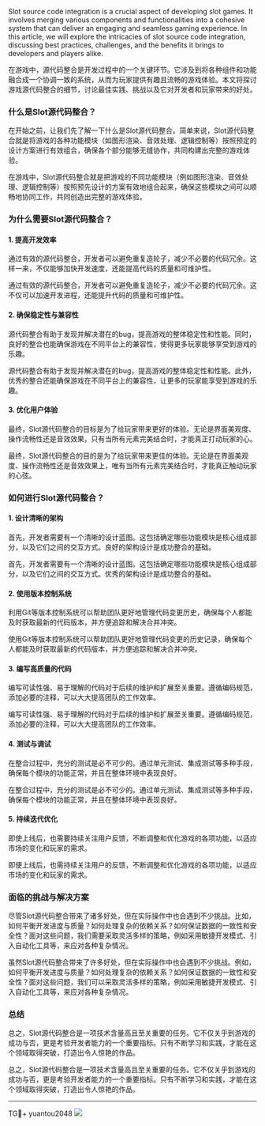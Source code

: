 Slot source code integration is a crucial aspect of developing slot games. It involves merging various components and functionalities into a cohesive system that can deliver an engaging and seamless gaming experience. In this article, we will explore the intricacies of slot source code integration, discussing best practices, challenges, and the benefits it brings to developers and players alike.

在游戏中，源代码整合是开发过程中的一个关键环节。它涉及到将各种组件和功能融合成一个协调一致的系统，从而为玩家提供有趣且流畅的游戏体验。本文将探讨游戏源代码整合的细节，讨论最佳实践、挑战以及它对开发者和玩家带来的好处。

### 什么是Slot源代码整合？

在开始之前，让我们先了解一下什么是Slot源代码整合。简单来说，Slot源代码整合就是将游戏的各种功能模块（如图形渲染、音效处理、逻辑控制等）按照预定的设计方案进行有效组合，确保各个部分能够无缝协作，共同构建出完整的游戏体验。

在游戏中，Slot源代码整合就是把游戏的不同功能模块（例如图形渲染、音效处理、逻辑控制等）按照预先设计的方案有效地组合起来，确保这些模块之间可以顺畅地协同工作，共同创造出完整的游戏体验。

### 为什么需要Slot源代码整合？

#### 1. 提高开发效率

通过有效的源代码整合，开发者可以避免重复造轮子，减少不必要的代码冗余。这样一来，不仅能够加快开发速度，还能提高代码的质量和可维护性。

通过有效的源代码整合，开发者可以避免重复造轮子，减少不必要的代码冗余。这不仅可以加速开发进程，还能提升代码的质量和可维护性。

#### 2. 确保稳定性与兼容性

源代码整合有助于发现并解决潜在的bug，提高游戏的整体稳定性和性能。同时，良好的整合也能确保游戏在不同平台上的兼容性，使得更多玩家能够享受到游戏的乐趣。

源代码整合有助于发现并解决潜在的bug，提高游戏的整体稳定性和性能。此外，优秀的整合还能确保游戏在不同平台上的兼容性，让更多的玩家能享受到游戏的乐趣。

#### 3. 优化用户体验

最终，Slot源代码整合的目标是为了给玩家带来更好的体验。无论是界面美观度、操作流畅性还是音效效果，只有当所有元素完美结合时，才能真正打动玩家的心。

最终，Slot源代码整合的目的是为了给玩家带来更佳的体验。无论是在界面美观度、操作流畅性还是音效效果上，唯有当所有元素完美结合时，才能真正触动玩家的心弦。

### 如何进行Slot源代码整合？

#### 1. 设计清晰的架构

首先，开发者需要有一个清晰的设计蓝图。这包括确定哪些功能模块是核心组成部分，以及它们之间的交互方式。良好的架构设计是成功整合的基础。

首先，开发者需要有一个清晰的设计蓝图。这包括确定哪些功能模块是核心组成部分，以及它们之间的交互方式。优秀的架构设计是成功整合的基础。

#### 2. 使用版本控制系统

利用Git等版本控制系统可以帮助团队更好地管理代码变更历史，确保每个人都能及时获取最新的代码版本，并方便追踪和解决合并冲突。

使用Git等版本控制系统可以帮助团队更好地管理代码变更的历史记录，确保每个人都能及时获取最新的代码版本，并方便追踪和解决合并冲突。

#### 3. 编写高质量的代码

编写可读性强、易于理解的代码对于后续的维护和扩展至关重要。遵循编码规范，添加必要的注释，可以大大提高团队的工作效率。

编写可读性强、易于理解的代码对于后续的维护和扩展至关重要。遵循编码规范，添加必要的注释，可以大大提高团队的工作效率。

#### 4. 测试与调试

在整合过程中，充分的测试是必不可少的。通过单元测试、集成测试等多种手段，确保每个模块的功能正常，并且在整体环境中表现良好。

在整合过程中，充分的测试是必不可少的。通过单元测试、集成测试等多种手段，确保每个模块的功能正常，并且在整体环境中表现良好。

#### 5. 持续迭代优化

即使上线后，也需要持续关注用户反馈，不断调整和优化游戏的各项功能，以适应市场的变化和玩家的需求。

即便上线后，也需持续关注用户的反馈，不断调整和优化游戏的各项功能，以适应市场的变化和玩家的需求。

### 面临的挑战与解决方案

尽管Slot源代码整合带来了诸多好处，但在实际操作中也会遇到不少挑战。比如，如何平衡开发进度与质量？如何处理复杂的依赖关系？如何保证数据的一致性和安全性？面对这些问题，我们需要采取灵活多样的策略，例如采用敏捷开发模式、引入自动化工具等，来应对各种复杂情况。

虽然Slot源代码整合带来了许多好处，但在实际操作中也会遇到不少挑战。例如，如何平衡开发进度与质量？如何处理复杂的依赖关系？如何保证数据的一致性和安全性？面对这些问题，我们可以采取灵活多样的策略，例如采用敏捷开发模式、引入自动化工具等，来应对各种复杂情况。

### 总结

总之，Slot源代码整合是一项技术含量高且至关重要的任务。它不仅关乎到游戏的成功与否，更是考验开发者能力的一个重要指标。只有不断学习和实践，才能在这个领域取得突破，打造出令人惊艳的作品。

总之，Slot源代码整合是一项技术含量高且至关重要的任务。它不仅关乎到游戏的成功与否，更是考验开发者能力的一个重要指标。只有不断学习和实践，才能在这个领域取得突破，打造出令人惊艳的作品。

---

TG💪+ yuantou2048  ![](https://github.com/user-attachments/assets/cf57a8bb-a08e-43c1-ad82-039f33c64200)